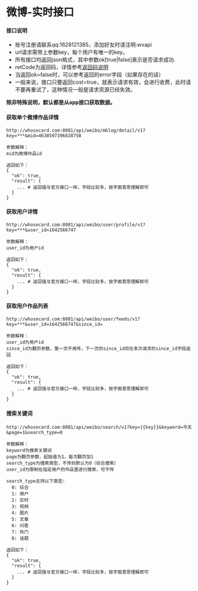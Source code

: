 # 微博-实时接口

#### 接口说明
* 账号注册请联系qq:1628121385，添加好友时请注明:wxapi
* url请求需带上参数key，每个用户有唯一的key。
* 所有接口均返回json格式，其中参数ok[true|false]表示是否请求成功.
* retCode为返回码，详情参考[返回码说明](https://github.com/iwoods100/wxapi-doc/blob/master/retcode.md)
* 当返回ok=false时，可以参考返回的error字段（如果存在的话）
* 一般来说，接口只要返回cost=true，就表示请求有效，会进行收费，此时请不要再重试了，这种情况一般是请求资源已经失效。

**除非特殊说明，默认都是从app接口获取数据。**

#### 获取单个微博作品详情
```
http://whosecard.com:8081/api/weibo/mblog/detail/v1?key=***&mid=4638597396828758

参数解释：
mid为微博作品id

返回如下：
{
  "ok": true,
  "result": {
    ... # 返回值与官方接口一样，字段比较多，按字面意思理解即可
  }
}
```

#### 获取用户详情
```
http://whosecard.com:8081/api/weibo/user/profile/v1?key=***&user_id=1642566747

参数解释：
user_id为用户id

返回如下：
{
  "ok": true,
  "result": {
    ... # 返回值与官方接口一样，字段比较多，按字面意思理解即可
  }
}
```

#### 获取用户作品列表
```
http://whosecard.com:8081/api/weibo/user/feeds/v1?key=***&user_id=1642566747&since_id=

参数解释：
user_id为用户id
since_id为翻页参数，第一页不用传，下一页的since_id将在本次请求的since_id字段返回

返回如下：
{
  "ok": true,
  "result": {
    ... # 返回值与官方接口一样，字段比较多，按字面意思理解即可
  }
}
```


#### 搜索关键词
```
http://whosecard.com:8081/api/weibo/search/v1?key={{key}}&keyword=今天&page=1&search_type=0

参数解释：
keyword为搜索关键词
page为翻页参数，起始值为1，每次翻页加1
search_type为搜索类型，不传则默认为0（综合搜索）
user_id为限制在指定用户的作品里进行搜索，可不传

search_type支持以下类型:
  0: 综合
  1: 用户
  2: 实时
  3: 视频
  4: 图片
  5: 文章
  6: 问答
  7: 热门
  8: 话题

返回如下：
{
  "ok": true,
  "result": {
    ... # 返回值与官方接口一样，字段比较多，按字面意思理解即可
  }
}
```
